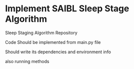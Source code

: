 # Implement SAIBL Sleep Stage Algorithm
Sleep Staging Algorithm Repository

Code Should be implemented from main.py file

Should write its dependencies and environment info

also running methods
